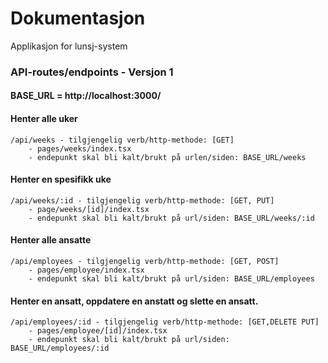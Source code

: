 # Dokumentasjon

Applikasjon for lunsj-system

### API-routes/endpoints - Versjon 1

#### BASE_URL = http://localhost:3000/

#### Henter alle uker

```
/api/weeks - tilgjengelig verb/http-methode: [GET]
    - pages/weeks/index.tsx
    - endepunkt skal bli kalt/brukt på urlen/siden: BASE_URL/weeks
```

#### Henter en spesifikk uke

```
/api/weeks/:id - tilgjengelig verb/http-methode: [GET, PUT]
    - page/weeks/[id]/index.tsx
    - endepunkt skal bli kalt/brukt på url/siden: BASE_URL/weeks/:id
```

#### Henter alle ansatte

```
/api/employees - tilgjengelig verb/http-methode: [GET, POST]
    - pages/employee/index.tsx
    - endepunkt skal bli kalt/brukt på url/siden: BASE_URL/employees

```

#### Henter en ansatt, oppdatere en anstatt og slette en ansatt.

```
/api/employees/:id - tilgjengelig verb/http-methode: [GET,DELETE PUT]
    - pages/employee/[id]/index.tsx
    - endepunkt skal bli kalt/brukt på url/siden: BASE_URL/employees/:id
```
